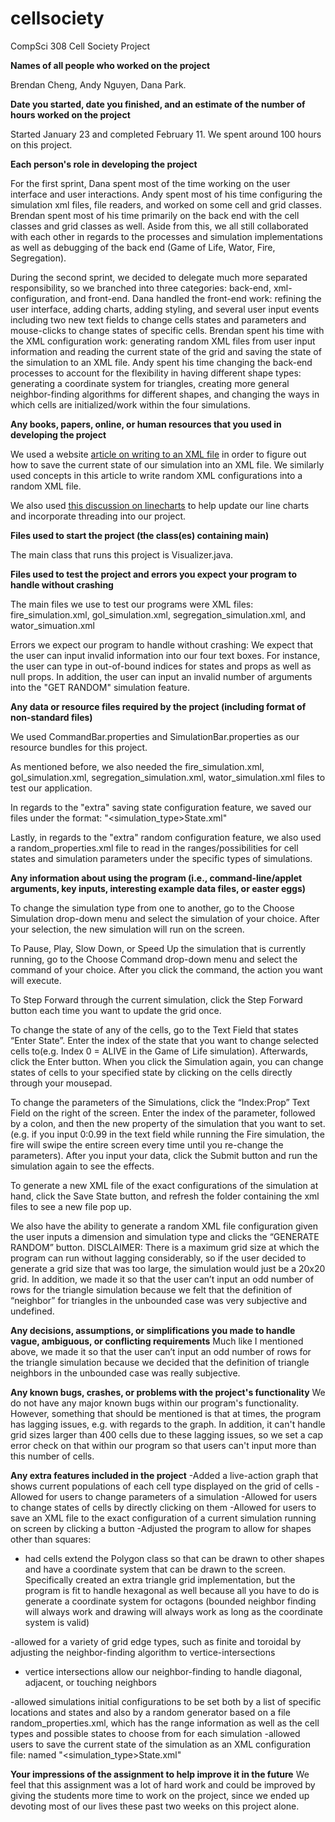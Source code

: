 # cellsociety

CompSci 308 Cell Society Project

**Names of all people who worked on the project**

Brendan Cheng, Andy Nguyen, Dana Park.

**Date you started, date you finished, and an estimate of the number of hours worked on the project**

Started January 23 and completed February 11. We spent around 100 hours on this project.

**Each person's role in developing the project**

For the first sprint, Dana spent most of the time working on the user interface and user interactions. Andy spent most of his time configuring the simulation xml files, file readers, and worked on some cell and grid classes. Brendan spent most of his time primarily on the back end with the cell classes and grid classes as well. Aside from this, we all still collaborated with each other in regards to the processes and simulation implementations as well as debugging of the back end (Game of Life, Wator, Fire, Segregation).

During the second sprint, we decided to delegate much more separated responsibility, so we branched into three categories: back-end, xml-configuration, and front-end. Dana handled the front-end work: refining the user interface, adding charts, adding styling, and several user input events including two new text fields to change cells states and parameters and mouse-clicks to change states of specific cells. Brendan spent his time with the XML configuration work: generating random XML files from user input information and reading the current state of the grid and saving the state of the simulation to an XML file. Andy spent his time changing the back-end processes to account for the flexibility in having different shape types: generating a coordinate system for triangles, creating more general neighbor-finding algorithms for different shapes, and changing the ways in which cells are initialized/work within the four simulations.

**Any books, papers, online, or human resources that you used in developing the project**

We used a website [article on writing to an XML file](http://crunchify.com/java-simple-way-to-write-xml-dom-file-in-java/) in order to figure out how to save the current state of our simulation into an XML file. We similarly used concepts in this article to write random XML configurations into a random XML file.

We also used [this discussion on linecharts](https://stackoverflow.com/questions/44036735/live-update-linechart-in-javafx) to help update our line charts and incorporate threading into our project.


**Files used to start the project (the class(es) containing main)**

The main class that runs this project is Visualizer.java. 

**Files used to test the project and errors you expect your program to handle without crashing**

The main files we use to test our programs were XML files: fire_simulation.xml, gol_simulation.xml, segregation_simulation.xml, and wator_simuation.xml

Errors we expect our program to handle without crashing: We expect that the user can input invalid information into our four text boxes. For instance, the user can type in out-of-bound indices for states and props as well as null props. In addition, the user can input an invalid number of arguments into the "GET RANDOM" simulation feature.

**Any data or resource files required by the project (including format of non-standard files)**

We used CommandBar.properties and SimulationBar.properties as our resource bundles for this project.

As mentioned before, we also needed the fire_simulation.xml, gol_simulation.xml, segregation_simulation.xml, wator_simulation.xml files to test our application.

In regards to the "extra" saving state configuration feature, we saved our files under the format: "<simulation_type>State.xml"

Lastly, in regards to the "extra" random configuration feature, we also used a random_properties.xml file to read in the ranges/possibilities for cell states and simulation parameters under the specific types of simulations.

**Any information about using the program (i.e., command-line/applet arguments, key inputs, interesting example data files, or easter eggs)**

To change the simulation type from one to another, go to the Choose Simulation drop-down menu and select the simulation of your choice. After your selection, the new simulation will run on the screen.

To Pause, Play, Slow Down, or Speed Up the simulation that is currently running, go to the Choose Command drop-down menu and select the command of your choice. After you click the command, the action you want will execute.

To Step Forward through the current simulation, click the Step Forward button each time you want to update the grid once. 

To change the state of any of the cells, go to the Text Field that states “Enter State”. Enter the index of the state that you want to change selected cells to(e.g. Index 0 = ALIVE in the Game of Life simulation). Afterwards, click the Enter button. When you click the Simulation again, you can change states of cells to your specified state by clicking on the cells directly through your mousepad.

To change the parameters of the Simulations, click the “Index:Prop” Text Field on the right of the screen. Enter the index of the parameter, followed by a colon, and then the new property of the simulation that you want to set. (e.g. if you input 0:0.99 in the text field while running the Fire simulation, the fire will swipe the entire screen every time until you re-change the parameters). After you input your data, click the Submit button and run the simulation again to see the effects.

To generate a new XML file of the exact configurations of the simulation at hand, click the Save State button, and refresh the folder containing the xml files to see a new file pop up.

We also have the ability to generate a random XML file configuration given the user inputs a dimension and simulation type and clicks the  “GENERATE RANDOM” button. DISCLAIMER: There is a maximum grid size at which the program can run without lagging considerably, so if the user decided to generate a grid size that was too large, the simulation would just be a 20x20 grid. In addition, we made it so that the user can’t input an odd number of rows for the triangle simulation because we felt that the definition of “neighbor” for triangles in the unbounded case was very subjective and undefined.

**Any decisions, assumptions, or simplifications you made to handle vague, ambiguous, or conflicting requirements**
Much like I mentioned above, we made it so that the user can’t input an odd number of rows for the triangle simulation because we decided that the definition of triangle neighbors in the unbounded case was really subjective.


**Any known bugs, crashes, or problems with the project's functionality**
We do not have any major known bugs within our program's functionality. However, something that should be mentioned is that at times, the program has lagging issues, e.g. with regards to the graph. In addition, it can't handle grid sizes larger than 400 cells due to these lagging issues, so we set a cap error check on that within our program so that users can't input more than this number of cells.

**Any extra features included in the project**
-Added a live-action graph that shows current populations of each cell type displayed on the grid of cells
-Allowed for users to change parameters of a simulation
-Allowed for users to change states of cells by directly clicking on them
-Allowed for users to save an XML file to the exact configuration of a current simulation running on screen by clicking a button
-Adjusted the program to allow for shapes other than squares:
- had cells extend the Polygon class so that can be drawn to other shapes and have a coordinate system that can be drawn to the screen. Specifically created an extra triangle grid implementation, but the program is fit to handle hexagonal as well because all you have to do is generate a coordinate system for octagons (bounded neighbor finding will always work and drawing will always work as long as the coordinate system is valid)

-allowed for a variety of grid edge types, such as finite and toroidal by adjusting the neighbor-finding algorithm to vertice-intersections
- vertice intersections allow our neighbor-finding to handle diagonal, adjacent, or touching neighbors

-allowed simulations initial configurations to be set both by a list of specific locations and states and also by a random generator based on a file random_properties.xml, which has the range information as well as the cell types and possible states to choose from for each simulation
-allowed users to save the current state of the simulation as an XML configuration file: named "<simulation_type>State.xml"

**Your impressions of the assignment to help improve it in the future**
We feel that this assignment was a lot of hard work and could be improved by giving the students more time to work on the project, since we ended up devoting most of our lives these past two weeks on this project alone.
